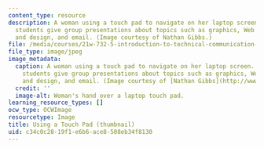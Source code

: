 ```yaml
---
content_type: resource
description: A woman using a touch pad to navigate on her laptop screen. In this course,
  students give group presentations about topics such as graphics, Web page writing
  and design, and email. (Image courtesy of Nathan Gibbs.)
file: /media/courses/21w-732-5-introduction-to-technical-communication-explorations-in-scientific-and-technical-writing-fall-2006/c34c0c2819f1e6b6ace8508eb34f8130_21w-732-5f06-th.jpg
file_type: image/jpeg
image_metadata:
  caption: A woman using a touch pad to navigate on her laptop screen. In this course,
    students give group presentations about topics such as graphics, Web page writing
    and design, and email. (Image courtesy of [Nathan Gibbs](http://www.nathangibbs.com/).)
  credit: ''
  image-alt: Woman's hand over a laptop touch pad.
learning_resource_types: []
ocw_type: OCWImage
resourcetype: Image
title: Using a Touch Pad (thumbnail)
uid: c34c0c28-19f1-e6b6-ace8-508eb34f8130
---
```

